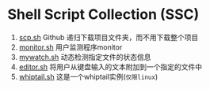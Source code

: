 # Shell Script Collection (SSC)

1. [scp.sh](https://github.com/ka1i/ShellScriptCollection/blob/master/gsc.sh) Github 递归下载项目文件夹，而不用下载整个项目
2. [monitor.sh](https://github.com/ka1i/ShellScriptCollection/blob/master/monitor.sh) 用户监测程序monitor
3. [mywatch.sh](https://github.com/ka1i/ShellScriptCollection/blob/master/mywatch.sh) 动态检测指定文件的状态信息
4. [editor.sh](https://github.com/ka1i/ShellScriptCollection/blob/master/editor.sh) 将用户从键盘输入的文本附加到一个指定的文件中
5. [whiptail.sh](https://github.com/ka1i/ShellScriptCollection/blob/master/whiptail.sh) 这是一个whiptail实例(`仅限linux`)
